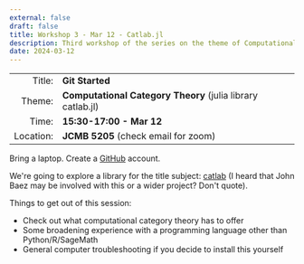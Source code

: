 ```yaml
---
external: false
draft: false
title: Workshop 3 - Mar 12 - Catlab.jl
description: Third workshop of the series on the theme of Computational Category Theory
date: 2024-03-12
---
```


|  |  |
|-:|-|
| Title: | **Git Started** |
| Theme: | **Computational Category Theory** (julia library catlab.jl) |
| Time: | **15:30-17:00 - Mar 12** |
| Location: | **JCMB 5205** (check email for zoom) |

Bring a laptop. Create a [GitHub](https://github.com) account.

We're going to explore a library for the title subject: [catlab](https://algebraicjulia.github.io/Catlab.jl/)
(I heard that John Baez may be involved with this or a wider project? Don't quote).

Things to get out of this session:
- Check out what computational category theory has to offer
- Some broadening experience with a programming language other than Python/R/SageMath
- General computer troubleshooting if you decide to install this yourself

